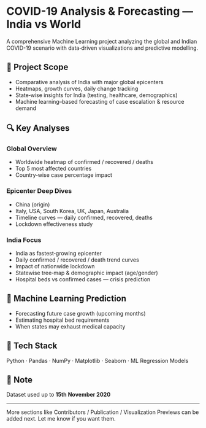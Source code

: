 # COVID-19 Analysis & Forecasting — India vs World

A comprehensive Machine Learning project analyzing the global and Indian COVID-19 scenario with data‑driven visualizations and predictive modelling.

## 📌 Project Scope

* Comparative analysis of India with major global epicenters
* Heatmaps, growth curves, daily change tracking
* State‑wise insights for India (testing, healthcare, demographics)
* Machine learning–based forecasting of case escalation & resource demand

## 🔍 Key Analyses

### Global Overview

* Worldwide heatmap of confirmed / recovered / deaths
* Top 5 most affected countries
* Country‑wise case percentage impact

### Epicenter Deep Dives

* China (origin)
* Italy, USA, South Korea, UK, Japan, Australia
* Timeline curves — daily confirmed, recovered, deaths
* Lockdown effectiveness study

### India Focus

* India as fastest‑growing epicenter
* Daily confirmed / recovered / death trend curves
* Impact of nationwide lockdown
* Statewise tree‑map & demographic impact (age/gender)
* Hospital beds vs confirmed cases — crisis prediction

## 🤖 Machine Learning Prediction

* Forecasting future case growth (upcoming months)
* Estimating hospital bed requirements
* When states may exhaust medical capacity

## 🧠 Tech Stack

Python · Pandas · NumPy · Matplotlib · Seaborn · ML Regression Models

## 📄 Note

Dataset used up to **15th November 2020**

---

More sections like Contributors / Publication / Visualization Previews can be added next. Let me know if you want them.
